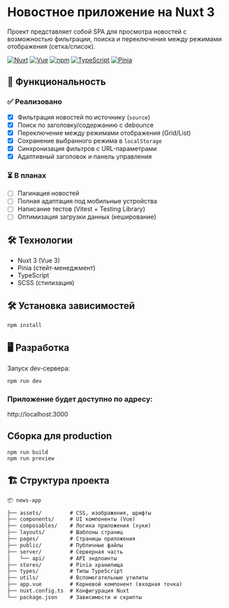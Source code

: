 # Новостное приложение на Nuxt 3

Проект представляет собой SPA для просмотра новостей с возможностью фильтрации, поиска и переключения между режимами отображения (сетка/список).

[![Nuxt](https://img.shields.io/badge/Nuxt-4.0.1-00DC82?logo=nuxtdotjs&logoColor=white)](https://nuxt.com/)
[![Vue](https://img.shields.io/badge/Vue-3.5.18-4FC08D?logo=vuedotjs&logoColor=white)](https://vuejs.org/)
[![npm](https://img.shields.io/badge/npm-11.5.2-CB3837?logo=npm&logoColor=white)](https://www.npmjs.com/)
[![TypeScript](https://img.shields.io/badge/TypeScript-5.0-3178C6?logo=typescript&logoColor=white)](https://www.typescriptlang.org/)
[![Pinia](https://img.shields.io/badge/Pinia-2.1-FFD02F?logo=vue.js&logoColor=333)](https://pinia.vuejs.org/)

## 🚀 Функциональность

### ✅ Реализовано
- [x] Фильтрация новостей по источнику (`source`)
- [x] Поиск по заголовку/содержанию с debounce
- [x] Переключение между режимами отображения (Grid/List)
- [x] Сохранение выбранного режима в `localStorage`
- [x] Синхронизация фильтров с URL-параметрами
- [x] Адаптивный заголовок и панель управления

### ⏳ В планах
- [ ] Пагинация новостей
- [ ] Полная адаптация под мобильные устройства
- [ ] Написание тестов (Vitest + Testing Library)
- [ ] Оптимизация загрузки данных (кеширование)

## 🛠 Технологии
- Nuxt 3 (Vue 3)
- Pinia (стейт-менеджмент)
- TypeScript
- SCSS (стилизация)

## 🛠 Установка зависимостей

```bash
npm install
```

## 🖥 Разработка
Запуск dev-сервера:
```bash
npm run dev
```

### Приложение будет доступно по адресу:
http://localhost:3000

## Сборка для production
```
npm run build
npm run preview
```

## 🏗 Структура проекта

```markdown
📦 news-app

├── assets/         # CSS, изображения, шрифты
├── components/     # UI компоненты (Vue)
├── composables/    # Логика приложения (хуки)
├── layouts/        # Шаблоны страниц
├── pages/          # Страницы приложения
├── public/         # Публичные файлы
├── server/         # Серверная часть
│   └── api/        # API эндпоинты
├── stores/         # Pinia хранилища
├── types/          # Типы TypeScript
├── utils/          # Вспомогательные утилиты
├── app.vue         # Корневой компонент (входная точка)
├── nuxt.config.ts  # Конфигурация Nuxt
└── package.json    # Зависимости и скрипты
```
